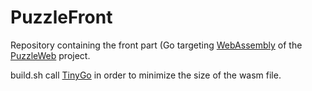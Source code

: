 # PuzzleFront

Repository containing the front part (Go targeting [WebAssembly](https://webassembly.org/) of the [PuzzleWeb](https://github.com/dvaumoron/puzzleweb) project.

build.sh call [TinyGo](https://tinygo.org/) in order to minimize the size of the wasm file.

